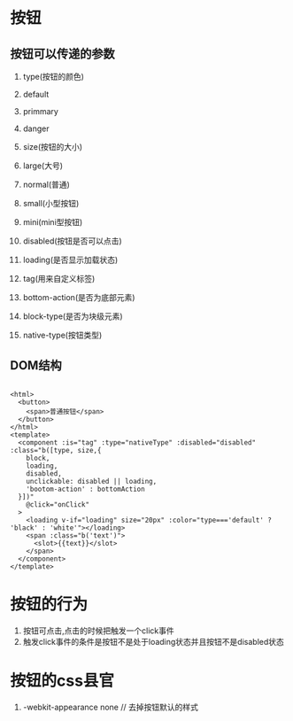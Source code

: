 # 按钮

## 按钮可以传递的参数
1. type(按钮的颜色) 
  1. default
  2. primmary
  3. danger

2. size(按钮的大小)
  1. large(大号)
  2. normal(普通)
  3. small(小型按钮)
  4. mini(mini型按钮)
  
3. disabled(按钮是否可以点击)
4. loading(是否显示加载状态)
5. tag(用来自定义标签)
6. bottom-action(是否为底部元素)
7. block-type(是否为块级元素)
8. native-type(按钮类型)


## DOM结构
```vue

<html>
  <button>
    <span>普通按钮</span>
  </button>
</html>
<template>
  <component :is="tag" :type="nativeType" :disabled="disabled" :class="b([type, size,{
    block,
    loading,
    disabled,
    unclickable: disabled || loading,
    'bootom-action' : bottomAction
  }])"
    @click="onClick"
  >
    <loading v-if="loading" size="20px" :color="type==='default' ? 'black' : 'white'"></loading>
    <span :class="b('text')">
      <slot>{{text}}</slot>
    </span>
  </component>
</template>
```



# 按钮的行为
1. 按钮可点击,点击的时候把触发一个click事件
2. 触发click事件的条件是按钮不是处于loading状态并且按钮不是disabled状态

# 按钮的css县官
1.   -webkit-appearance none // 去掉按钮默认的样式



